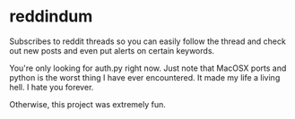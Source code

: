 reddindum
=========

Subscribes to reddit threads so you can easily follow the thread and check out new posts and even put alerts on certain keywords.

You're only looking for auth.py right now. Just note that MacOSX ports and python is the worst thing I have ever encountered. It made my life a living hell. I hate you forever.

Otherwise, this project was extremely fun.
